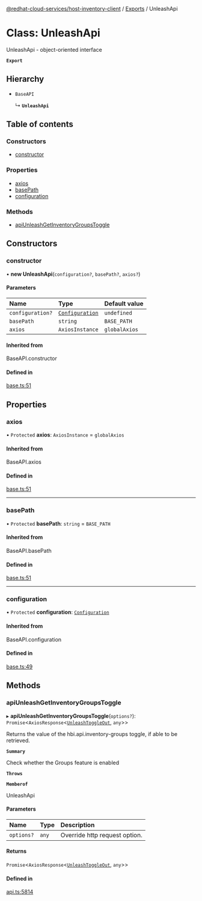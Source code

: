 [@redhat-cloud-services/host-inventory-client](../README.md) / [Exports](../modules.md) / UnleashApi

# Class: UnleashApi

UnleashApi - object-oriented interface

**`Export`**

## Hierarchy

- `BaseAPI`

  ↳ **`UnleashApi`**

## Table of contents

### Constructors

- [constructor](UnleashApi.md#constructor)

### Properties

- [axios](UnleashApi.md#axios)
- [basePath](UnleashApi.md#basepath)
- [configuration](UnleashApi.md#configuration)

### Methods

- [apiUnleashGetInventoryGroupsToggle](UnleashApi.md#apiunleashgetinventorygroupstoggle)

## Constructors

### constructor

• **new UnleashApi**(`configuration?`, `basePath?`, `axios?`)

#### Parameters

| Name | Type | Default value |
| :------ | :------ | :------ |
| `configuration?` | [`Configuration`](Configuration.md) | `undefined` |
| `basePath` | `string` | `BASE_PATH` |
| `axios` | `AxiosInstance` | `globalAxios` |

#### Inherited from

BaseAPI.constructor

#### Defined in

[base.ts:51](https://github.com/RedHatInsights/javascript-clients/blob/master/packages/host-inventory/base.ts#L51)

## Properties

### axios

• `Protected` **axios**: `AxiosInstance` = `globalAxios`

#### Inherited from

BaseAPI.axios

#### Defined in

[base.ts:51](https://github.com/RedHatInsights/javascript-clients/blob/master/packages/host-inventory/base.ts#L51)

___

### basePath

• `Protected` **basePath**: `string` = `BASE_PATH`

#### Inherited from

BaseAPI.basePath

#### Defined in

[base.ts:51](https://github.com/RedHatInsights/javascript-clients/blob/master/packages/host-inventory/base.ts#L51)

___

### configuration

• `Protected` **configuration**: [`Configuration`](Configuration.md)

#### Inherited from

BaseAPI.configuration

#### Defined in

[base.ts:49](https://github.com/RedHatInsights/javascript-clients/blob/master/packages/host-inventory/base.ts#L49)

## Methods

### apiUnleashGetInventoryGroupsToggle

▸ **apiUnleashGetInventoryGroupsToggle**(`options?`): `Promise`<`AxiosResponse`<[`UnleashToggleOut`](../interfaces/UnleashToggleOut.md), `any`\>\>

Returns the value of the hbi.api.inventory-groups toggle, if able to be retrieved.

**`Summary`**

Check whether the Groups feature is enabled

**`Throws`**

**`Memberof`**

UnleashApi

#### Parameters

| Name | Type | Description |
| :------ | :------ | :------ |
| `options?` | `any` | Override http request option. |

#### Returns

`Promise`<`AxiosResponse`<[`UnleashToggleOut`](../interfaces/UnleashToggleOut.md), `any`\>\>

#### Defined in

[api.ts:5814](https://github.com/RedHatInsights/javascript-clients/blob/master/packages/host-inventory/api.ts#L5814)
